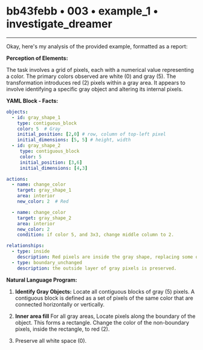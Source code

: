 # bb43febb • 003 • example_1 • investigate_dreamer

---
Okay, here's my analysis of the provided example, formatted as a report:

**Perception of Elements:**

The task involves a grid of pixels, each with a numerical value representing a color. The primary colors observed are white (0) and gray (5). The transformation introduces red (2) pixels within a gray area. It appears to involve identifying a specific gray object and altering its internal pixels.

**YAML Block - Facts:**



```yaml
objects:
  - id: gray_shape_1
    type: contiguous_block
    color: 5  # Gray
    initial_position: [2,0] # row, column of top-left pixel
    initial_dimensions: [5, 5] # height, width
  - id: gray_shape_2
     type: contiguous_block
     color: 5
     initial_position: [3,6]
     initial_dimensions: [4,3]

actions:
  - name: change_color
    target: gray_shape_1
    area: interior
    new_color: 2  # Red

  - name: change_color
    target: gray_shape_2
    area: interior
    new_color: 2
    condition: if color 5, and 3x3, change middle column to 2.

relationships:
  - type: inside
    description: Red pixels are inside the gray shape, replacing some of the gray pixels.
  - type: boundary_unchanged
    description: the outside layer of gray pixels is preserved.

```



**Natural Language Program:**

1.  **Identify Gray Objects:** Locate all contiguous blocks of gray (5) pixels. A contiguous block is defined as a set of pixels of the same color that are connected horizontally or vertically.

2.  **Inner area fill** For all gray areas,
    Locate pixels along the boundary of the object. This forms a rectangle.
    Change the color of the non-boundary pixels, inside the rectangle, to red (2).

3. Preserve all white space (0).

